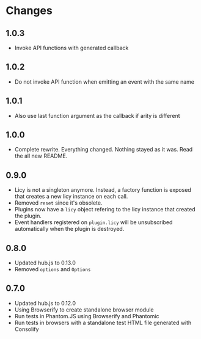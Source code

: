 # Changes

## 1.0.3

- Invoke API functions with generated callback

## 1.0.2

- Do not invoke API function when emitting an event with the same name

## 1.0.1

- Also use last function argument as the callback if arity is different

## 1.0.0

- Complete rewrite. Everything changed. Nothing stayed as it was. Read the all
  new README.

## 0.9.0

- Licy is not a singleton anymore. Instead, a factory function is exposed that
  creates a new licy instance on each call.
- Removed `reset` since it's obsolete.
- Plugins now have a `licy` object refering to the licy instance that created
  the plugin.
- Event handlers registered on `plugin.licy` will be unsubscribed automatically
  when the plugin is destroyed.

## 0.8.0

- Updated hub.js to 0.13.0
- Removed `options` and `Options`

## 0.7.0

- Updated hub.js to 0.12.0
- Using Browserify to create standalone browser module
- Run tests in Phantom.JS using Browserify and Phantomic
- Run tests in browsers with a standalone test HTML file generated with Consolify
